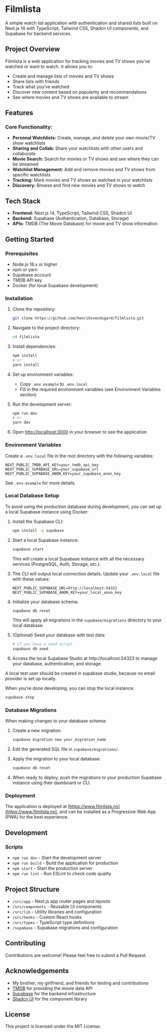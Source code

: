# **Filmlista**

A simple watch list application with authentication and shared lists built on Next.js 14 with TypeScript, Tailwind CSS, Shadcn UI components, and Supabase for backend services.

## **Project Overview**

Filmlista is a web application for tracking movies and TV shows you've watched or want to watch. It allows you to:

- Create and manage lists of movies and TV shows
- Share lists with friends
- Track what you've watched
- Discover new content based on popularity and recommendations
- See where movies and TV shows are available to stream

## **Features**

### **Core Functionality:**

- **Personal Watchlists:** Create, manage, and delete your own movie/TV show watchlists
- **Sharing and Collab:** Share your watchlists with other users and collaborate
- **Movie Search:** Search for movies or TV shows and see where they can be streamed
- **Watchlist Management:** Add and remove movies and TV shows from specific watchlists
- **Tracking:** Mark movies and TV shows as watched in your watchlists
- **Discovery:** Browse and find new movies and TV shows to watch

## **Tech Stack**

- **Frontend:** Next.js 14, TypeScript, Tailwind CSS, Shadcn UI
- **Backend:** Supabase (Authentication, Database, Storage)
- **APIs:** TMDB (The Movie Database) for movie and TV show information

## **Getting Started**

### **Prerequisites**

- Node.js 18.x or higher
- npm or yarn
- Supabase account
- TMDB API key
- Docker (for local Supabase development)

### **Installation**

1. Clone the repository:

    ```bash
    git clone https://github.com/henriksvendsgard/filmlista.git
    ```

2. Navigate to the project directory:

    ```bash
    cd filmlista
    ```

3. Install dependencies:

    ```bash
    npm install
    # or
    yarn install
    ```

4. Set up environment variables:

    - Copy `.env.example` to `.env.local`
    - Fill in the required environment variables (see Environment Variables section)

5. Run the development server:

    ```bash
    npm run dev
    # or
    yarn dev
    ```

6. Open [http://localhost:3000](http://localhost:3000) in your browser to see the application

### **Environment Variables**

Create a `.env.local` file in the root directory with the following variables:

```
NEXT_PUBLIC_TMDB_API_KEY=your_tmdb_api_key
NEXT_PUBLIC_SUPABASE_URL=your_supabase_url
NEXT_PUBLIC_SUPABASE_ANON_KEY=your_supabase_anon_key
```

See `.env.example` for more details.

### **Local Database Setup**

To avoid using the production database during development, you can set up a local Supabase instance using Docker:

1. Install the Supabase CLI:

    ```bash
    npm install -g supabase
    ```

2. Start a local Supabase instance:

    ```bash
    supabase start
    ```

    This will create a local Supabase instance with all the necessary services (PostgreSQL, Auth, Storage, etc.).

3. The CLI will output local connection details. Update your `.env.local` file with these values:

    ```
    NEXT_PUBLIC_SUPABASE_URL=http://localhost:54321
    NEXT_PUBLIC_SUPABASE_ANON_KEY=your_local_anon_key
    ```

4. Initialize your database schema:

    ```bash
    supabase db reset
    ```

    This will apply all migrations in the `supabase/migrations` directory to your local database.

5. (Optional) Seed your database with test data:

    ```bash
    # If you have a seed script
    supabase db seed
    ```

6. Access the local Supabase Studio at http://localhost:54323 to manage your database, authentication, and storage.

A local test user should be created in supabase studio, because no email provider is set up locally.

When you're done developing, you can stop the local instance:

```bash
supabase stop
```

### **Database Migrations**

When making changes to your database schema:

1. Create a new migration:

    ```bash
    supabase migration new your_migration_name
    ```

2. Edit the generated SQL file in `supabase/migrations/`.

3. Apply the migration to your local database:

    ```bash
    supabase db reset
    ```

4. When ready to deploy, push the migrations to your production Supabase instance using their dashboard or CLI.

### **Deployment**

The application is deployed at [https://www.filmlista.no](https://www.filmlista.no), and can be installed as a Progressive Web App (PWA) for the best experience.

## **Development**

### **Scripts**

- `npm run dev` - Start the development server
- `npm run build` - Build the application for production
- `npm start` - Start the production server
- `npm run lint` - Run ESLint to check code quality

## **Project Structure**

- `/src/app` - Next.js app router pages and layouts
- `/src/components` - Reusable UI components
- `/src/lib` - Utility libraries and configuration
- `/src/hooks` - Custom React hooks
- `/src/types` - TypeScript type definitions
- `/supabase` - Supabase migrations and configuration

## **Contributing**

Contributions are welcome! Please feel free to submit a Pull Request.

## **Acknowledgements**

- My brother, my girlfriend, and friends for testing and contributions
- [TMDB](https://www.themoviedb.org/) for providing the movie data API
- [Supabase](https://supabase.io/) for the backend infrastructure
- [Shadcn UI](https://ui.shadcn.com/) for the component library

## **License**

This project is licensed under the MIT License.
